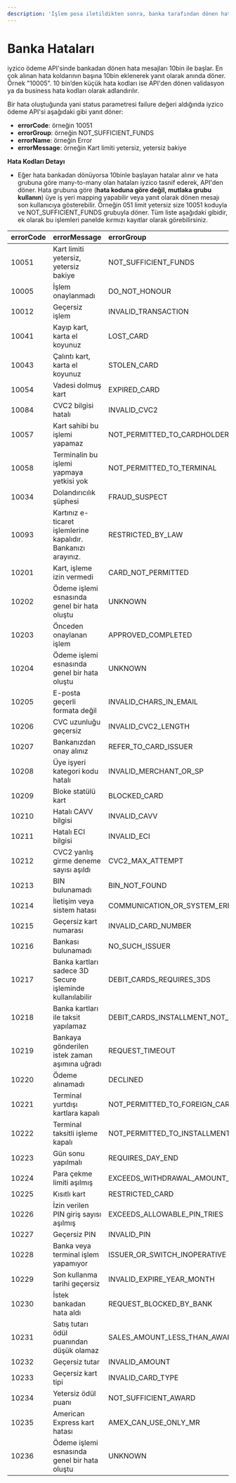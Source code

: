 ```yaml
---
description: 'İşlem posa iletildikten sonra, banka tarafından dönen hatalardır.'
---
```


# Banka Hataları

iyzico ödeme API'sinde bankadan dönen hata mesajları 10bin ile başlar. En çok alınan hata koldarının başına 10bin eklenerek yanıt olarak anında döner. Örnek "10005". 10 bin’den küçük hata kodları ise API'den dönen validasyon ya da business hata kodları olarak adlandırılır.

Bir hata oluştuğunda yani status parametresi failure değeri aldığında iyzico ödeme API'si aşağıdaki gibi yanıt döner:

* **errorCode**: örneğin 10051
* **errorGroup**: örneğin NOT\_SUFFICIENT\_FUNDS
* **errorName**: örneğin Error
* **errorMessage**: örneğin Kart limiti yetersiz, yetersiz bakiye

**Hata Kodları Detayı**

* Eğer hata bankadan dönüyorsa 10binle başlayan hatalar alınır ve hata grubuna göre many-to-many olan hataları iyzico tasnif ederek, API'den döner. Hata grubuna göre \(**hata koduna göre değil, mutlaka grubu kullanın**\) üye iş yeri mapping yapabilir veya yanıt olarak dönen mesajı son kullanıcıya gösterebilir. Örneğin 051 limit yetersiz size 10051 koduyla ve NOT\_SUFFICIENT\_FUNDS grubuyla döner. Tüm liste aşağıdaki gibidir, ek olarak bu işlemleri panelde kırmızı kayıtlar olarak görebilirsiniz.

| **errorCode** | **errorMessage** | **errorGroup** |
| :--- | :--- | :--- |
| 10051 | Kart limiti yetersiz, yetersiz bakiye | NOT\_SUFFICIENT\_FUNDS |
| 10005 | İşlem onaylanmadı | DO\_NOT\_HONOUR |
| 10012 | Geçersiz işlem | INVALID\_TRANSACTION |
| 10041 | Kayıp kart, karta el koyunuz | LOST\_CARD |
| 10043 | Çalıntı kart, karta el koyunuz | STOLEN\_CARD |
| 10054 | Vadesi dolmuş kart | EXPIRED\_CARD |
| 10084 | CVC2 bilgisi hatalı | INVALID\_CVC2 |
| 10057 | Kart sahibi bu işlemi yapamaz | NOT\_PERMITTED\_TO\_CARDHOLDER |
| 10058 | Terminalin bu işlemi yapmaya yetkisi yok | NOT\_PERMITTED\_TO\_TERMINAL |
| 10034 | Dolandırıcılık şüphesi | FRAUD\_SUSPECT |
| 10093 | Kartınız e-ticaret işlemlerine kapalıdır. Bankanızı arayınız. | RESTRICTED\_BY\_LAW |
| 10201 | Kart, işleme izin vermedi | CARD\_NOT\_PERMITTED |
| 10202 | Ödeme işlemi esnasında genel bir hata oluştu | UNKNOWN |
| 10203 | Önceden onaylanan işlem | APPROVED\_COMPLETED |
| 10204 | Ödeme işlemi esnasında genel bir hata oluştu | UNKNOWN |
| 10205 | E-posta geçerli formata değil | INVALID\_CHARS\_IN\_EMAIL |
| 10206 | CVC uzunluğu geçersiz | INVALID\_CVC2\_LENGTH |
| 10207 | Bankanızdan onay alınız | REFER\_TO\_CARD\_ISSUER |
| 10208 | Üye işyeri kategori kodu hatalı | INVALID\_MERCHANT\_OR\_SP |
| 10209 | Bloke statülü kart | BLOCKED\_CARD |
| 10210 | Hatalı CAVV bilgisi | INVALID\_CAVV |
| 10211 | Hatalı ECI bilgisi | INVALID\_ECI |
| 10212 | CVC2 yanlış girme deneme sayısı aşıldı | CVC2\_MAX\_ATTEMPT |
| 10213 | BIN bulunamadı | BIN\_NOT\_FOUND |
| 10214 | İletişim veya sistem hatası | COMMUNICATION\_OR\_SYSTEM\_ERROR |
| 10215 | Geçersiz kart numarası | INVALID\_CARD\_NUMBER |
| 10216 | Bankası bulunamadı | NO\_SUCH\_ISSUER |
| 10217 | Banka kartları sadece 3D Secure işleminde kullanılabilir | DEBIT\_CARDS\_REQUIRES\_3DS |
| 10218 | Banka kartları ile taksit yapılamaz | DEBIT\_CARDS\_INSTALLMENT\_NOT\_ALLOWED |
| 10219 | Bankaya gönderilen istek zaman aşımına uğradı | REQUEST\_TIMEOUT |
| 10220 | Ödeme alınamadı | DECLINED |
| 10221 | Terminal yurtdışı kartlara kapalı | NOT\_PERMITTED\_TO\_FOREIGN\_CARD |
| 10222 | Terminal taksitli işleme kapalı | NOT\_PERMITTED\_TO\_INSTALLMENT |
| 10223 | Gün sonu yapılmalı | REQUIRES\_DAY\_END |
| 10224 | Para çekme limiti aşılmış | EXCEEDS\_WITHDRAWAL\_AMOUNT\_LIMIT |
| 10225 | Kısıtlı kart | RESTRICTED\_CARD |
| 10226 | İzin verilen PIN giriş sayısı aşılmış | EXCEEDS\_ALLOWABLE\_PIN\_TRIES |
| 10227 | Geçersiz PIN | INVALID\_PIN |
| 10228 | Banka veya terminal işlem yapamıyor | ISSUER\_OR\_SWITCH\_INOPERATIVE |
| 10229 | Son kullanma tarihi geçersiz | INVALID\_EXPIRE\_YEAR\_MONTH |
| 10230 | İstek bankadan hata aldı | REQUEST\_BLOCKED\_BY\_BANK |
| 10231 | Satış tutarı ödül puanından düşük olamaz | SALES\_AMOUNT\_LESS\_THAN\_AWARD |
| 10232 | Geçersiz tutar | INVALID\_AMOUNT |
| 10233 | Geçersiz kart tipi | INVALID\_CARD\_TYPE |
| 10234 | Yetersiz ödül puanı | NOT\_SUFFICIENT\_AWARD |
| 10235 | American Express kart hatası | AMEX\_CAN\_USE\_ONLY\_MR |
| 10236 | Ödeme işlemi esnasında genel bir hata oluştu | UNKNOWN |

